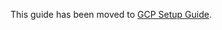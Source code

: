 This guide has been moved to [GCP Setup Guide](/doc/gcp_setup_guide.md).

<!-- Used for older versions of Cultured Downloader that points users to this .md guide -->
